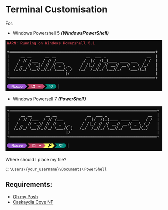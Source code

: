 # Terminal Customisation 

For:
- Windows Powershell 5 ***(WindowsPowerShell)***
<img src="./WindowsPowerShell/preview.png" width="500"/>

- Windows Powersell 7 ***(PowerShell)***
<img src="./PowerShell/preview.png" width="500"/>

Where should I place my file?
```
C:\Users\{your_username}\Documents\PowerShell
```

## Requirements:
- [Oh my Posh](https://github.com/JanDeDobbeleer/oh-my-posh/)
- [Caskaydia Cove NF](https://github.com/ryanoasis/nerd-fonts/tree/master/patched-fonts/CascadiaCode)
